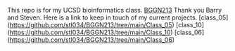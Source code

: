 This repo is for my UCSD bioinformatics class. [BGGN213](https://bioboot.github.io/bggn213_F24/)
Thank you Barry and Steven. Here is a link to keep in touch of my current projects. 
[class_05] (https://github.com/stl034/BGGN213/tree/main/Class_05)
[class_10] (https://github.com/stl034/BGGN213/tree/main/Class_10)
[class_06] (https://github.com/stl034/BGGN213/tree/main/Class_06)

